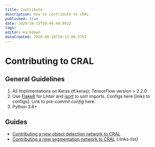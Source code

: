 ```yaml
---
title: Contribute
description: How to contribute to CRAL
published: true
date: 2020-10-15T10:44:49.992Z
tags: 
editor: markdown
dateCreated: 2020-08-10T20:33:00.375Z
---
```


# Contributing to CRAL

## **General Guidelines**

1. All Implimentations on Keras (tf.keras); TensorFlow version > 2.2.0
1. Use [Flake8](https://pypi.org/project/flake8/) for Linter and [isort](https://pypi.org/project/isort/) to sort imports. Configs here [links to configs]. Link to *pre-commit config* here.
1. Python 3.6+ 

## Guides

- [Contributing a new object detection network to CRAL](/contribute/object-detection)
- [Contributing a new segmentation network to CRAL](/contribute/segmentation)
{.links-list}
